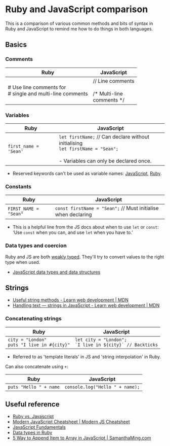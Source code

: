 # Ruby and JavaScript comparison

This is a comparison of various common methods and bits of syntax in Ruby and JavaScript to remind me how to do things in both languages.

## Basics

### Comments

| Ruby                                                          | JavaScript                                                 |
| ------------------------------------------------------------- | ---------------------------------------------------------- |
| # Use line comments for<br /># single and multi-line comments | // Line comments<br /><br />/* Multi-line<br />comments */ |

### Variables

| Ruby                  | JavaScript                                                                                                                            |
| --------------------- | ------------------------------------------------------------------------------------------------------------------------------------- |
| `first_name = 'Sean'` | `let firstName;` // Can declare without initialising<br />`let firstName = "Sean";`<br /><br />- Variables can only be declared once. |

- Reserved keywords can't be used as variable names: [JavaScript](https://developer.mozilla.org/en-US/docs/Web/JavaScript/Reference/Lexical_grammar#reserved_words), [Ruby](https://ruby-doc.org/3.2.2/keywords_rdoc.html).

### Constants

| Ruby                  | JavaScript                                                    |
| --------------------- | ------------------------------------------------------------- |
| `FIRST_NAME = "Sean"` | `const firstName = "Sean";` // Must initialise when declaring |

- This is a helpful line from the JS docs about when to use `let` or `const`: ‘Use `const` when you can, and use `let` when you have to.’

### Data types and coercion

Ruby and JS are both [weakly typed](https://en.wikipedia.org/wiki/Strong_and_weak_typing). They'll try to convert values to the right type when used.

- [JavaScript data types and data structures](http://developer.mozilla.org/en-US/docs/Web/JavaScript/Data_structures)

<!-- TODO -->

## Strings

- [Useful string methods - Learn web development | MDN](https://developer.mozilla.org/en-US/docs/Learn/JavaScript/First_steps/Useful_string_methods)
- [Handling text — strings in JavaScript - Learn web development | MDN](https://developer.mozilla.org/en-US/docs/Learn/JavaScript/First_steps/Strings)

### Concatenating strings

| Ruby                                              | JavaScript                                                         |
| ------------------------------------------------- | ------------------------------------------------------------------ |
| `city = "London"`<br />`puts "I live in #{city}"` | `let city = "London";`<br />`` `I live in ${city}` // Backticks `` |

- Referred to as 'template literals' in JS and 'string interpolation' in Ruby.

Can also concatenate using `+`:

| Ruby                   | JavaScript                      |
| ---------------------- | ------------------------------- |
| `puts "Hello " + name` | `console.log("Hello " + name);` |


## Useful reference

- [Ruby vs. Javascript](https://wdi-sg.github.io/gitbook-2018/06-ruby-rails/ruby-intro/ruby-js.html)
- [Modern JavaScript Cheatsheet | Modern JS Cheatsheet](https://mbeaudru.github.io/modern-js-cheatsheet/)
- [JavaScript Fundamentals](https://javascript.info/first-steps)
- [Data types in Ruby](https://www.educative.io/answers/data-types-in-ruby)
- [5 Way to Append Item to Array in JavaScript | SamanthaMing.com](https://www.samanthaming.com/tidbits/87-5-ways-to-append-item-to-array/)

